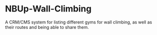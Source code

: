 # NBUp-Wall-Climbing
A CRM/CMS system for listing different gyms for wall climbing, as well as their routes and being able to share them.
